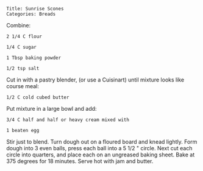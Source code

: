 ~~~ recipe-info
Title: Sunrise Scones
Categories: Breads
~~~

Combine:

~~~ recipe-ingredients
2 1/4 C flour

1/4 C sugar

1 Tbsp baking powder

1/2 tsp salt
~~~

Cut in with a pastry blender, (or use a Cuisinart) until mixture looks like course meal:

~~~ recipe-ingredients
1/2 C cold cubed butter
~~~

Put mixture in a large bowl and add:

~~~ recipe-ingredients
3/4 C half and half or heavy cream mixed with

1 beaten egg
~~~

Stir just to blend. Turn dough out on a floured board and knead lightly. Form dough into 3 even
balls, press each ball into a 5 1/2 " circle. Next cut each circle into quarters, and place each on
an ungreased baking sheet. Bake at 375 degrees for 18 minutes. Serve hot with jam and butter.
